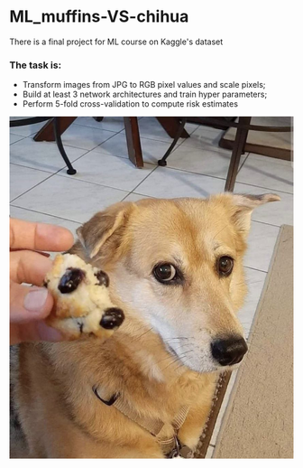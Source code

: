 # ML_muffins-VS-chihua
There is a final project for ML course on Kaggle's dataset

### The task is:
* Transform images from JPG to RGB pixel values and scale pixels;
* Build at least 3 network architectures and train hyper parameters;
* Perform 5-fold cross-validation to compute risk estimates

![LOL](photo_5348326494159621234_y.jpg)
